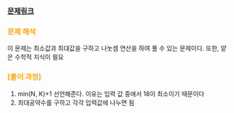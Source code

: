     
### [문제링크](https://www.acmicpc.net/problem/2609)

### <span style="color:orange"> 문제 해석 </span>
이 문제는 최소값과 최대값을 구하고 나눗셈 연산을 하여 풀 수 있는 문제이다.
또한, 얕은 수학적 지식이 필요
### 

### <span style="color:orange"> [풀이 과정] </span>
1. min(N, K)+1 선언해준다. 이유는 입력 값 중에서 18이 최소이기 때문이다
2. 최대공약수를 구하고 각각 입력값에 나누면 됨